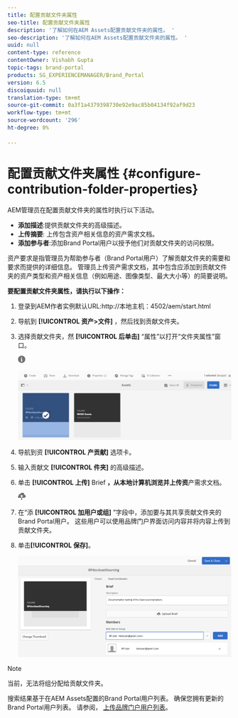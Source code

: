 ```yaml
---
title: 配置贡献文件夹属性
seo-title: 配置贡献文件夹属性
description: '了解如何在AEM Assets配置贡献文件夹的属性。 '
seo-description: '了解如何在AEM Assets配置贡献文件夹的属性。 '
uuid: null
content-type: reference
contentOwner: Vishabh Gupta
topic-tags: brand-portal
products: SG_EXPERIENCEMANAGER/Brand_Portal
version: 6.5
discoiquuid: null
translation-type: tm+mt
source-git-commit: 0a3f1a4379398730e92e9ac85b04134f92af9d23
workflow-type: tm+mt
source-wordcount: '296'
ht-degree: 0%

---
```



# 配置贡献文件夹属性 {#configure-contribution-folder-properties}

AEM管理员在配置贡献文件夹的属性时执行以下活动。

* **添加描述**:提供贡献文件夹的高级描述。
* **上传摘要**: 上传包含资产相关信息的资产需求文档。
* **添加参与者**:添加Brand Portal用户以授予他们对贡献文件夹的访问权限。

资产要求是指管理员为帮助参与者（Brand Portal用户）了解贡献文件夹的需要和要求而提供的详细信息。 管理员上传资产需求文档，其中包含应添加到贡献文件夹的资产类型和资产相关信息（例如用途、图像类型、最大大小等）的简要说明。

**要配置贡献文件夹属性，请执行以下操作：**

1. 登录到AEM作者实例默认URL:http://本地主机：4502/aem/start.html
1. 导航到 **[!UICONTROL 资产>文件]** ，然后找到贡献文件夹。
1. 选择贡献文件夹，然 **[!UICONTROL 后单击]** “属性”以打开“文件夹属性”窗口。

   ![](assets/properties.png)

   ![](assets/contribution-folder-property1.png)

1. 导航到资 **[!UICONTROL 产贡献]** 选项卡。
1. 输入贡献文 **[!UICONTROL 件夹]** 的高级描述。
1. 单击 **[!UICONTROL 上传]** Brief **，从本地计算机浏览并上传资**&#x200B;产需求文档。

   ![](assets/upload.png)

1. 在“添 **[!UICONTROL 加用户或组]** ”字段中，添加要与其共享贡献文件夹的Brand Portal用户。 这些用户可以使用品牌门户界面访问内容并将内容上传到贡献文件夹。
1. 单击&#x200B;**[!UICONTROL 保存]**。

   ![](assets/contribution-folder-property2.png)

>[!NOTE]
>
>当前，无法将组分配给贡献文件夹。
>
>搜索结果基于在AEM Assets配置的Brand Portal用户列表。 确保您拥有更新的Brand Portal用户列表。 请参阅， [上传品牌门户用户列表](brand-portal-configure-asset-sourcing.md)。
